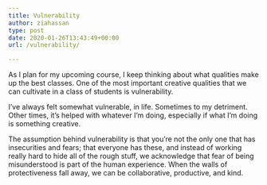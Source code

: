 ```yaml
---
title: Vulnerability
author: ziahassan
type: post
date: 2020-01-26T13:43:49+00:00
url: /vulnerability/

---
```

As I plan for my upcoming course, I keep thinking about what qualities make up the best classes. One of the most important creative qualities that we can cultivate in a class of students is vulnerability. 

I’ve always felt somewhat vulnerable, in life. Sometimes to my detriment. Other times, it’s helped with whatever I’m doing, especially if what I’m doing is something creative. 

The assumption behind vulnerability is that you’re not the only one that has insecurities and fears; that everyone has these, and instead of working really hard to hide all of the rough stuff, we acknowledge that fear of being misunderstood is part of the human experience. When the walls of protectiveness fall away, we can be collaborative, productive, and kind.
